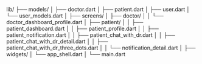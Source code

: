 lib/
├── models/
│   ├── doctor.dart
│   ├── patient.dart
│   ├── user.dart
│   └── user_models.dart
│
├── screens/
│   ├── doctor/
│   │   └── doctor_dashboard_profile.dart
│   ├── patient/
│   │   ├── patient_dashboard.dart
│   │   ├── patient_profile.dart
│   │   ├── patient_notification.dart
│   │   ├── patient_chat_with_dr.dart
│   │   ├── patient_chat_with_dr_detail.dart
│   │   ├── patient_chat_with_dr_three_dots.dart
│   │   └── notification_detail.dart
│
├── widgets/
│   └── app_shell.dart
│
└── main.dart
